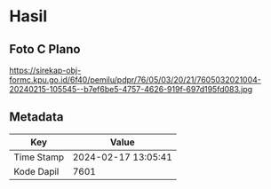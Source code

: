 # Hasil

## Foto C Plano

https://sirekap-obj-formc.kpu.go.id/6f40/pemilu/pdpr/76/05/03/20/21/7605032021004-20240215-105545--b7ef6be5-4757-4626-919f-697d195fd083.jpg


## Metadata

| Key        | Value               |
| ---------- | ------------------- |
| Time Stamp | 2024-02-17 13:05:41 |
| Kode Dapil | 7601                |



